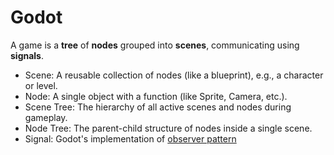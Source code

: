 # Godot

 A game is a **tree** of **nodes** grouped into **scenes**, communicating using **signals**.

- Scene: A reusable collection of nodes (like a blueprint), e.g., a character or level.
- Node: A single object with a function (like Sprite, Camera, etc.).
- Scene Tree: The hierarchy of all active scenes and nodes during gameplay.
- Node Tree: The parent-child structure of nodes inside a single scene.
- Signal: Godot's implementation of [observer pattern](https://www.youtube.com/watch?v=NY_fzd8g5MU)
